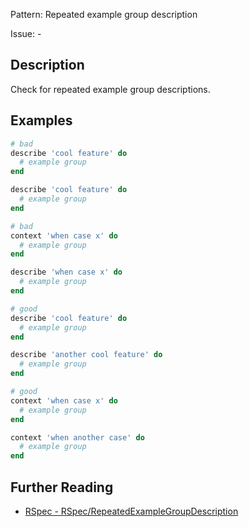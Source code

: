 Pattern: Repeated example group description

Issue: -

## Description

Check for repeated example group descriptions.

## Examples

```ruby
# bad
describe 'cool feature' do
  # example group
end

describe 'cool feature' do
  # example group
end

# bad
context 'when case x' do
  # example group
end

describe 'when case x' do
  # example group
end

# good
describe 'cool feature' do
  # example group
end

describe 'another cool feature' do
  # example group
end

# good
context 'when case x' do
  # example group
end

context 'when another case' do
  # example group
end
```

## Further Reading

* [RSpec - RSpec/RepeatedExampleGroupDescription](https://rubocop-rspec.readthedocs.io/en/latest/cops_rspec/#rspecrepeatedexamplegroupdescription)
